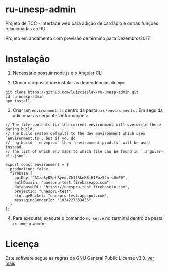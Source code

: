 # ru-unesp-admin
Projeto de TCC - Interface web para adição de cardápio e outras funções relacionadas ao RU.

Projeto em andamento com previsão de término para Dezembro/2017.

# Instalação

1. Necessário possuir [node.js](https://nodejs.org/en/) e o [Angular CLI](https://github.com/angular/angular-cli)

2. Clonar o repositórioe instalar as dependências do `npm`
```
git clone https://github.com/luizcieslak/ru-unesp-admin.git
cd ru-unesp-admin
npm install
```

3. Criar um `environment.ts` dentro da pasta `src/environments` . Em seguida, adicionar as seguintes informações:
```
// The file contents for the current environment will overwrite these during build.
// The build system defaults to the dev environment which uses `environment.ts`, but if you do
// `ng build --env=prod` then `environment.prod.ts` will be used instead.
// The list of which env maps to which file can be found in `.angular-cli.json`.

export const environment = {
  production: false,
  firebase:{
    apiKey: "AIzaSyDBehRyedcZh1tRknKB_H1Foz52n-sGmE0",
    authDomain: "unespru-test.firebaseapp.com",
    databaseURL: "https://unespru-test.firebaseio.com",
    projectId: "unespru-test",
    storageBucket: "unespru-test.appspot.com",
    messagingSenderId: "1034227533456"
  }
};
```

4. Para executar, execute o comando `ng serve` no terminal dentro da pasta `ru-unesp-admin`.

# Licença

Este software segue as regras da GNU General Public License v3.0. [ver mais](https://www.gnu.org/licenses/gpl-3.0.en.html)
